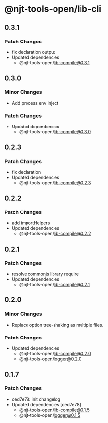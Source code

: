 # @njt-tools-open/lib-cli

## 0.3.1

### Patch Changes

- fix declaration output
- Updated dependencies
  - @njt-tools-open/lib-compile@0.3.1

## 0.3.0

### Minor Changes

- Add process env inject

### Patch Changes

- Updated dependencies
  - @njt-tools-open/lib-compile@0.3.0

## 0.2.3

### Patch Changes

- fix declaration
- Updated dependencies
  - @njt-tools-open/lib-compile@0.2.3

## 0.2.2

### Patch Changes

- add importHelpers
- Updated dependencies
  - @njt-tools-open/lib-compile@0.2.2

## 0.2.1

### Patch Changes

- resolve commonjs library require
- Updated dependencies
  - @njt-tools-open/lib-compile@0.2.1

## 0.2.0

### Minor Changes

- Replace option tree-shaking as multiple files.

### Patch Changes

- Updated dependencies
  - @njt-tools-open/lib-compile@0.2.0
  - @njt-tools-open/logger@0.2.0

## 0.1.7

### Patch Changes

- ced7e78: init changelog
- Updated dependencies [ced7e78]
  - @njt-tools-open/lib-compile@0.1.5
  - @njt-tools-open/logger@0.1.5
